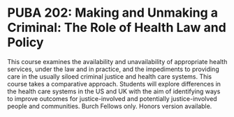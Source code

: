 # PUBA 202: Making and Unmaking a Criminal: The Role of Health Law and Policy

This course examines the availability and unavailability of appropriate health services, under the law and in practice, and the impediments to providing care in the usually siloed criminal justice and health care systems. This course takes a comparative approach. Students will explore differences in the health care systems in the US and UK with the aim of identifying ways to improve outcomes for justice-involved and potentially justice-involved people and communities. Burch Fellows only. Honors version available.